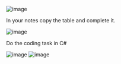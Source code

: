 ![image](https://github.com/MrAStone/StartEndCodeFixingTask/assets/60425249/d34dad5e-a403-4d6e-863f-2d3ebcd4b873)

In your notes copy the table and complete it.

![image](https://github.com/MrAStone/StartEndCodeFixingTask/assets/60425249/2c96d63f-1681-4b62-b50b-48fb68eba186)

Do the coding task in C#


![image](https://github.com/user-attachments/assets/54c122eb-14b1-497a-9a62-5864373e502a)
![image](https://github.com/user-attachments/assets/7c7bc296-35f6-4629-804f-005ab30f389a)
